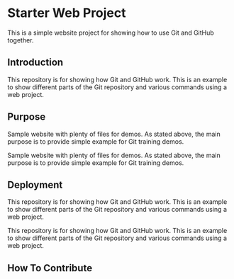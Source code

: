 # Starter Web Project

This is a simple website project for showing how to use Git and GitHub together.

## Introduction
This repository is for showing how Git and GitHub work.
This is an example to show different parts of the Git repository and various commands using a web project.

## Purpose

Sample website with plenty of files for demos.
As stated above, the main purpose is to provide simple example for Git training demos.

Sample website with plenty of files for demos.
As stated above, the main purpose is to provide simple example for Git training demos.

## Deployment

This repository is for showing how Git and GitHub work.
This is an example to show different parts of the Git repository and various commands using a web project.

This repository is for showing how Git and GitHub work.
This is an example to show different parts of the Git repository and various commands using a web project.

## How To Contribute